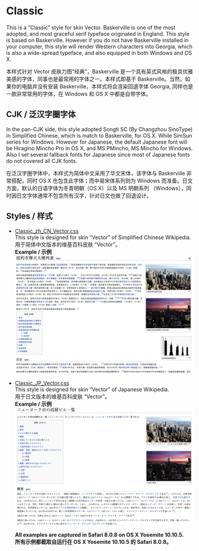 # Classic
This is a “Classic” style for skin Vector. Baskerville is one of the most adopted, and most graceful serif typeface originated in England. This style is based on Baskerville. However if you do not have Baskerville installed in your computer, this style will render Western characters into Georgia, which is also a wide-spread typeface, and also equipped in both Windows and OS X.

本样式针对 Vector 皮肤力图“经典”，Baskerville 是一个具有英式风格的极具优雅美感的字体，同事也是最常用的字体之一。本样式即基于 Baskerville。当然，如果你的电脑并没有安装 Baskerville，本样式将会渲染回退字体 Georgia, 同样也是一款非常常用的字体，在 Windows 和 OS X 中都是自带字体。

## CJK / 泛汉字圈字体
In the pan-CJK side, this style adopted Songti SC (By Changzhou SinoType) in Simplified Chinese, which is match to Baskerville, for OS X. While SimSun series for Windows. However for Japanese, the default Japanese font will be Hiragino Mincho Pro in OS X, and MS PMincho, MS Mincho for Windows. Also I set several fallback fonts for Japanese since most of Japanese fonts do not covered all CJK fonts.

在泛汉字圈字体中，本样式为简体中文采用了华文宋体，该字体与 Baskerville 非常搭配，同时 OS X 也包含此字体；而中易宋体系列则为 Windows 而准备。日文方面，默认的日语字体为冬青明朝（OS X）以及 MS 明朝系列 （Windows），同时因日文字体通常不包含所有汉字，针对日文也做了回退设计。

## Styles / 样式
- [Classic_zh_CN_Vector.css](Classic_zh_CN_Vector.css)  
  This style is designed for skin “Vector” of Simplified Chinese Wikipedia.  
  用于简体中文版本的维基百科皮肤 “Vector”。  
  __Example / 示例__  
  ![Example_zh_CN.png](Example_zh_CN.png)
- [Classic_JP_Vector.css](Classic_JP_Vector.css)    
  This style is designed for skin “Vector” of Japanese Wikipedia.  
  用于日文版本的维基百科皮肤 “Vector”。  
  __Example / 示例__  
  ![Example_JP.png](Example_JP.png)
  
  __All examples are captured in Safari 8.0.8 on OS X Yosemite 10.10.5.__  
  __所有示例都截取自运行在 OS X Yosemite 10.10.5 的 Safari 8.0.8。__

  ​